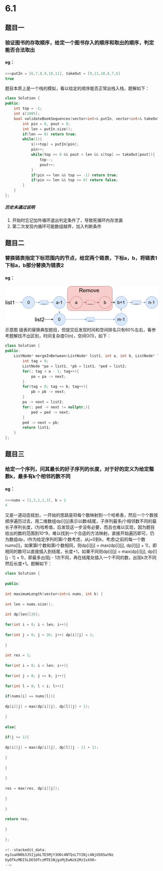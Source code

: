 # 6.1
## 题目一
### 验证图书的存取顺序，给定一个图书存入的顺序和取出的顺序，判定能否合法取出
#### eg：
```c++
>>>putIn = [6,7,8,9,10,11], takeOut = [9,11,10,8,7,6]
true
```
题目本质上是一个栈的模拟，看以给定的顺序能否正常出栈入栈，题解如下：
```c++
class Solution {
public:
	int top = -1;
	int s[1005];
	bool validateBookSequences(vector<int>& putIn, vector<int>& takeOut) {
		int pin = 0, pout = 0;
		int len = putIn.size();
		if(len == 0) return true;
		while(1){
			s[++top] = putIn[pin];
			pin++;
			while(top >= 0 && pout < len && s[top] == takeOut[pout]){
				top--;
				pout++;
			}
			if(pin == len && top == -1) return true;
			if(pin == len && top >= 0) return false;
		}
	}
};
```
##### 历史未通过说明
1. 开始时忘记加外循环退出判定条件了，导致死循环内存泄漏
2. 第二次发现内循环可能数组越界，加入判断条件
## 题目二
### 替换链表指定下标范围内的节点，给定两个链表，下标a，b，将链表1下标a，b部分替换为链表2
#### eg：
![输入图片说明](/imgs/2025-06-01/X734cCIUlzKHzOFC.png)示意图
链表的替换典型题目，但提交后发现时间和空间排名只有60%左右，看参考题解找不出区别，时间复杂度O(n)，空间O(1)，如下：
```c++
class Solution {
public:
	ListNode* mergeInBetween(ListNode* list1, int a, int b, ListNode* list2) {
		int tag = 0;
		ListNode *pa = list1, *pb = list1, *ped = list2;
		for(; tag < a - 1; tag++){
			pa = pa -> next;
		}
		for(tag = 0; tag <= b; tag++){
			pb = pb -> next;
		}
		pa -> next = list2;
		for(; ped -> next != nullptr;){
			ped = ped -> next;
		}
		ped -> next = pb;
		return list1;
	}
};
```
## 题目三
### 给定一个序列，问其最长的好子序列的长度，对于好的定义为给定整数k，最多有k个相邻的数不同
#### eg：
```c++
>>>nums = [1,2,1,1,3], k = 2
4
```
又是一道动态规划，一开始的思路是将每个数映射到一个哈希表，然后一个个数按顺序遍历过去，用二维数组dp[i][j]表示以数i结尾，子序列最多j个相邻数不同的最长子序列长度，i为哈希值，后发现这一步没有必要，而且也难以实现，因为题目给出的数的范围到10^9，难以找到一个合适的方法映射。直接开始遍历即可，仍为数组dp，i作为给定序列的第i个数考虑，从j=0到k，考虑i之前的每一个数nums[l]，如果第l个数和第i个数相同，则dp[i][j] = max(dp[i][j], dp[l][j] + 1)，即相同的数可以直接插入到结尾，长度+1，如果不同则dp[i][j] = max(dp[i][j], dp[l][j - 1] + 1)，即最多出现j - 1次不同，再在结尾处插入一个不同的数，出现k次不同然后长度+1。题解如下：
```c++
class Solution {

public:

int maximumLength(vector<int>& nums, int k) {

int len = nums.size();

int dp[len][26];

for(int i = 0; i < len; i++){

for(int j = 0; j < 26; j++) dp[i][j] = 1;

}

int res = 1;

for(int i = 0; i < len; i++){

for(int j = 0; j <= k; j++){

for(int l = 0; l < i; l++){

if(nums[i] == nums[l]){

dp[i][j] = max(dp[i][j], dp[l][j] + 1);

}

else{

if(j >= 1){

dp[i][j] = max(dp[i][j], dp[l][j - 1] + 1);

}

}

}

res = max(res, dp[i][j]);

}

}

return res;

}

};

<!--stackedit_data:
eyJoaXN0b3J5IjpbLTE5MjY3ODc4NTQsLTY2Njc4NjU5OSwtNz
UyOTkzMDI5LDE5OTczMTE1NjgsMjEwNzk2MzIxXX0=
-->